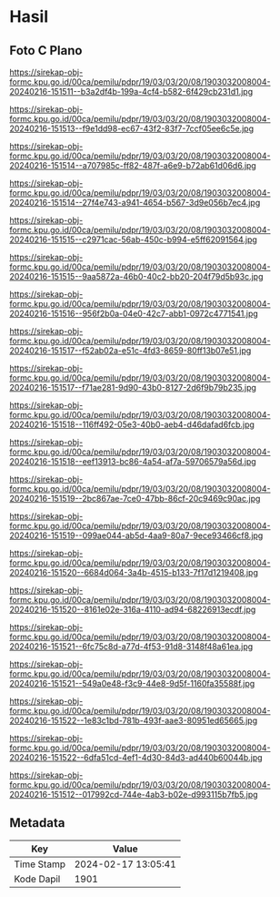 # Hasil

## Foto C Plano

https://sirekap-obj-formc.kpu.go.id/00ca/pemilu/pdpr/19/03/03/20/08/1903032008004-20240216-151511--b3a2df4b-199a-4cf4-b582-6f429cb231d1.jpg

https://sirekap-obj-formc.kpu.go.id/00ca/pemilu/pdpr/19/03/03/20/08/1903032008004-20240216-151513--f9e1dd98-ec67-43f2-83f7-7ccf05ee6c5e.jpg

https://sirekap-obj-formc.kpu.go.id/00ca/pemilu/pdpr/19/03/03/20/08/1903032008004-20240216-151514--a707985c-ff82-487f-a6e9-b72ab61d06d6.jpg

https://sirekap-obj-formc.kpu.go.id/00ca/pemilu/pdpr/19/03/03/20/08/1903032008004-20240216-151514--27f4e743-a941-4654-b567-3d9e056b7ec4.jpg

https://sirekap-obj-formc.kpu.go.id/00ca/pemilu/pdpr/19/03/03/20/08/1903032008004-20240216-151515--c2971cac-56ab-450c-b994-e5ff62091564.jpg

https://sirekap-obj-formc.kpu.go.id/00ca/pemilu/pdpr/19/03/03/20/08/1903032008004-20240216-151515--9aa5872a-46b0-40c2-bb20-204f79d5b93c.jpg

https://sirekap-obj-formc.kpu.go.id/00ca/pemilu/pdpr/19/03/03/20/08/1903032008004-20240216-151516--956f2b0a-04e0-42c7-abb1-0972c4771541.jpg

https://sirekap-obj-formc.kpu.go.id/00ca/pemilu/pdpr/19/03/03/20/08/1903032008004-20240216-151517--f52ab02a-e51c-4fd3-8659-80ff13b07e51.jpg

https://sirekap-obj-formc.kpu.go.id/00ca/pemilu/pdpr/19/03/03/20/08/1903032008004-20240216-151517--f71ae281-9d90-43b0-8127-2d6f9b79b235.jpg

https://sirekap-obj-formc.kpu.go.id/00ca/pemilu/pdpr/19/03/03/20/08/1903032008004-20240216-151518--116ff492-05e3-40b0-aeb4-d46dafad6fcb.jpg

https://sirekap-obj-formc.kpu.go.id/00ca/pemilu/pdpr/19/03/03/20/08/1903032008004-20240216-151518--eef13913-bc86-4a54-af7a-59706579a56d.jpg

https://sirekap-obj-formc.kpu.go.id/00ca/pemilu/pdpr/19/03/03/20/08/1903032008004-20240216-151519--2bc867ae-7ce0-47bb-86cf-20c9469c90ac.jpg

https://sirekap-obj-formc.kpu.go.id/00ca/pemilu/pdpr/19/03/03/20/08/1903032008004-20240216-151519--099ae044-ab5d-4aa9-80a7-9ece93466cf8.jpg

https://sirekap-obj-formc.kpu.go.id/00ca/pemilu/pdpr/19/03/03/20/08/1903032008004-20240216-151520--6684d064-3a4b-4515-b133-7f17d1219408.jpg

https://sirekap-obj-formc.kpu.go.id/00ca/pemilu/pdpr/19/03/03/20/08/1903032008004-20240216-151520--8161e02e-316a-4110-ad94-68226913ecdf.jpg

https://sirekap-obj-formc.kpu.go.id/00ca/pemilu/pdpr/19/03/03/20/08/1903032008004-20240216-151521--6fc75c8d-a77d-4f53-91d8-3148f48a61ea.jpg

https://sirekap-obj-formc.kpu.go.id/00ca/pemilu/pdpr/19/03/03/20/08/1903032008004-20240216-151521--549a0e48-f3c9-44e8-9d5f-1160fa35588f.jpg

https://sirekap-obj-formc.kpu.go.id/00ca/pemilu/pdpr/19/03/03/20/08/1903032008004-20240216-151522--1e83c1bd-781b-493f-aae3-80951ed65665.jpg

https://sirekap-obj-formc.kpu.go.id/00ca/pemilu/pdpr/19/03/03/20/08/1903032008004-20240216-151522--6dfa51cd-4ef1-4d30-84d3-ad440b60044b.jpg

https://sirekap-obj-formc.kpu.go.id/00ca/pemilu/pdpr/19/03/03/20/08/1903032008004-20240216-151512--017992cd-744e-4ab3-b02e-d993115b7fb5.jpg


## Metadata

| Key        | Value               |
| ---------- | ------------------- |
| Time Stamp | 2024-02-17 13:05:41 |
| Kode Dapil | 1901                |



